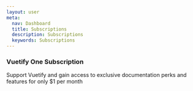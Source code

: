 ```yaml
---
layout: user
meta:
  nav: Dashboard
  title: Subscriptions
  description: Subscriptions
  keywords: Subscriptions
---
```


<script setup>
import OneSubscription from '@/components/user/account/OneSubscription.vue'
</script>

### Vuetify One Subscription

Support Vuetify and gain access to exclusive documentation perks and features for only $1 per month

<OneSubscription />
